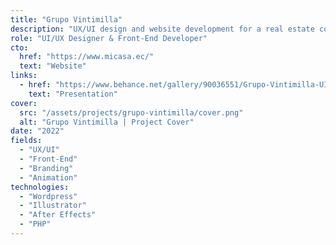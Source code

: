 ```yaml
---
title: "Grupo Vintimilla"
description: "UX/UI design and website development for a real estate company in Ecuador with more than 55 year of experience. The project involved creating a modern and user-friendly interface that showcases the company's properties and services."
role: "UI/UX Designer & Front-End Developer"
cto:
  href: "https://www.micasa.ec/"
  text: "Website"
links:
  - href: "https://www.behance.net/gallery/90036551/Grupo-Vintimilla-UIUX-Design-Web-development"
    text: "Presentation"
cover:
  src: "/assets/projects/grupo-vintimilla/cover.png"
  alt: "Grupo Vintimilla | Project Cover"
date: "2022"
fields:
  - "UX/UI"
  - "Front-End"
  - "Branding"
  - "Animation"
technologies:
  - "Wordpress"
  - "Illustrator"
  - "After Effects"
  - "PHP"
---
```


